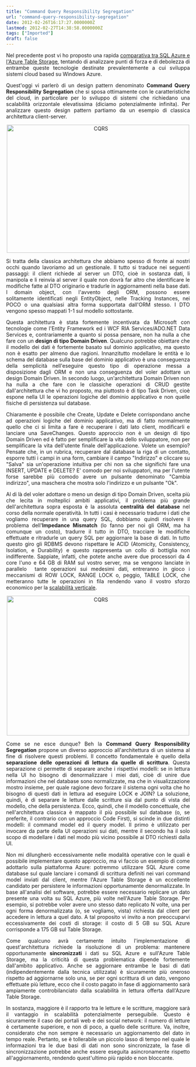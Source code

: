 ```yaml
---
title: "Command Query Responsibility Segregation"
url: "command-query-responsibility-segregation"
date: 2012-02-26T16:17:27.0000000Z
lastmod: 2012-02-27T14:38:58.0000000Z
tags: ["Imported"]
draft: false
---
```

<p style="text-align: justify;">Nel precedente post vi ho proposto una rapida <a href="http://www.vifani.com/sql-azure-vs-azure-table-storage" title="SQL Azure vs Azure Table Storage" target="_blank">comparativa tra SQL Azure e l'Azure Table Storage</a>, tentando di analizzare punti di forza e di debolezza di entrambe queste tecnologie destinate prevalentemente a cui sviluppa sistemi cloud based su Windows Azure.</p>
<p style="text-align: justify;">Quest'oggi vi parlerò di un design pattern denominato <strong>Command Query Responsibility Segregation</strong> che si sposa ottimamente con le caratteristiche del cloud, in particolare per lo sviluppo di sistemi che richiedano una scalabilità orizzontale elevatissima (diciamo potenzialmente infinita). Per analizzare questo design pattern partiamo da un esempio di classica architettura client-server.</p>
<p style="text-align: center;"><img src="/Media/Default/BlogPost/Blog/cqrs1.png" alt="CQRS" align="middle" width="500" height="350" /></p>
<p style="text-align: justify;">Si tratta della classica architettura che abbiamo spesso di fronte ai nostri occhi quando lavoriamo ad un gestionale. Il tutto si traduce nei seguenti passaggi: il client richiede al server un DTO, cioè in sostanza dati, li manipola e li reinvia al server il quale non dovrà far altro che identificare le modifiche fatte al DTO originario e tradurle in aggiornamenti nella base dati. I domain object, con l'avvento degli ORM, possono essere solitamente identificati negli EntityObject, nelle Tracking Instances, nei POCO o una qualsiasi altra forma supportata dall'ORM stesso. I DTO vengono spesso mappati 1-1 sul modello sottostante.</p>
<p style="text-align: justify;">Questa architettura è stata fortemente incentivata da Microsoft con tecnologie come l'Entity Framework ed i WCF RIA Services/ADO.NET Data Services e, contrariamente a quanto si possa pensare, non ha nulla a che fare con un <strong>design di tipo Domain Driven</strong>. Qualcuno potrebbe obiettare che il modello dei dati è fortemente basato sul dominio applicativo, ma questo non è esatto per almeno due ragioni. Innanzitutto modellare le entità e lo schema del database sulla base del dominio applicativo è una conseguenza della semplicità nell'eseguire questo tipo di operazione messa a disposizione dagli ORM e non una conseguenza del voler adottare un design Domain Driven. In secondo luogo, un'architettura Domain Driven non ha nulla a che fare con le classiche operazioni di CRUD gestite dall'architettura che vi ho proposto, ma piuttosto è di tipo Task Driven, cioè espone nella UI le operazioni logiche del dominio applicativo e non quelle fisiche di persistenza sul database.</p>
<p style="text-align: justify;">Chiaramente è possibile che Create, Update e Delete corrispondano anche ad operazioni logiche del dominio applicativo, ma di fatto normalmente quello che ci si limita a fare è recuperare i dati lato client, modificarli e lanciare una SaveChanges. Questo approccio non è un design di tipo Domain Driven ed è fatto per semplificare la vita dello sviluppatore, non per semplificare la vita dell'utente finale dell'applicazione. Volete un esempio? Pensate che, in un rubrica, recuperare dal database la riga di un contatto, esporre tutti i campi in una form, cambiare il campo "Indirizzo" e cliccare su "Salva" sia un'operazione intuitiva per chi non sa che significhi fare una INSERT, UPDATE e DELETE? E' comodo per noi sviluppatori, ma per l'utente forse sarebbe più comodo avere un pulsante denominato "Cambia indirizzo", una maschera che mostra solo l'indirizzo e un pulsante "Ok".</p>
<p style="text-align: justify;">Al di là del voler adottare o meno un design di tipo Domain Driven, scelta più che lecita in molteplici ambiti applicativi, il problema più grande dell'architettura sopra esposta è la assoluta <strong>centralità del database</strong> nel corso della normale operatività. In tutti i casi è necessario tradurre i dati che vogliamo recuperare in una query SQL, dobbiamo quindi risolvere il problema dell'<strong>Impedance Mismatch</strong> (lo fanno per noi gli ORM, ma ha comunque un costo), tradurre il tutto in DTO, tracciare le modifiche effettuate e ritradurle un query SQL per aggiornare la base di dati. In tutto questo giro gli RDBMS devono rispettare le ACID (Atomicity, Consistency, Isolation, e Durability) e questo rappresenta un collo di bottiglia non indifferente. Sappiate, infatti, che potete anche avere due processori da 4 core l'uno e 64 GB di RAM sul vostro server, ma se vengono lanciate in parallelo  tante operazioni sui medesimi dati, entreranno in gioco i meccanismi di ROW LOCK, RANGE LOCK o, peggio, TABLE LOCK, che metteranno tutte le operazioni in fila rendendo vano il vostro sforzo economico per la <a href="http://www.vifani.com/sql-azure-vs-azure-table-storage" title="Scalabilità verticale" target="_blank">scalabilità verticale</a>.</p>
<p style="text-align: center;"><img src="/Media/Default/BlogPost/Blog/cqrs2.png" alt="CQRS" align="middle" width="500" height="382" /></p>
<p style="text-align: justify;">Come se ne esce dunque? Beh la <strong>Command Query Responsibility Segregation</strong> propone un diverso approccio all'architettura di un sistema al fine di risolvere questi problemi. Il concetto fondamentale è quello della <strong>separazione delle operazioni di lettura da quelle di scrittura</strong>. Questa separazione ci permette di separare anche i rispettivi modelli: se in lettura nella UI ho bisogno di denormalizzare i miei dati, cioè di unire due informazioni che nel database sono normalizzate, ma che in visualizzazione mostro insieme, per quale ragione devo forzare il sistema ogni volta che ho bisogno di questi dati in lettura ad eseguire LOCK e JOIN? La soluzione, quindi, è di separare le letture dalle scritture sia dal punto di vista del modello, che della persistenza. Ecco, quindi, che il modello concettuale, che nell'architettura classica è mappato il più possibile sul database (o, se preferite, il contrario con un approccio Code First), si scinde in due distinti modelli: il command model ed il query model. Il primo è utilizzato per invocare da parte della UI operazioni sui dati, mentre il secondo ha il solo scopo di modellare i dati nel modo più vicino possibile ai DTO richiesti dalla UI.</p>
<p style="text-align: justify;">Non mi dilungherò eccessivamente nelle modalità operative con le quali è possibile implementare questo approccio, ma vi faccio un esempio di come adottarlo sulla piattaforma Azure: potremmo utilizzare SQL Azure come database sul quale lanciare i comandi di scrittura definiti nei vari command model inviati dal client, mentre l'Azure Table Storage è un eccellente candidato per persistere le informazioni opportunamente denormalizzate. In base all'analisi del software, potrebbe essere necessario replicare un dato presente una volta su SQL Azure, più volte nell'Azure Table Storage. Per esempio, si potrebbe voler avere uno stesso dato replicato N volte, una per ogni forma denormalizzata (o, se vogliamo, vista) richiesta dal client per accedere in lettura a quel dato. A tal proposito vi invito a non preoccuparvi eccessivamente dei costi di storage: il costo di 5 GB su SQL Azure corrisponde a 175 GB sul Table Storage.</p>
<p style="text-align: justify;">Come qualcuno avrà certamente intuito l'implementazione di quest'architettura richiede la risoluzione di un problema: mantenere opportunamente <strong>sincronizzati</strong> i dati su SQL Azure e sull'Azure Table Storage, ma la criticità di questa problematica dipende fortemente dall'ambito applicativo. Anche se aggiornare entrambe le basi di dati (indipendentemente dalla tecnica utilizzata) è sicuramente più oneroso rispetto ad aggiornarne solo una, se per ogni scrittura di un dato, vengono effettuate più letture, ecco che il costo pagato in fase di aggiornamento sarà ampiamente controbilanciato dalla scalabilità in lettura offerta dall'Azure Table Storage.</p>
<p style="text-align: justify;">In sostanza, maggiore è il rapporto tra le letture e le scritture, maggiore sarà il vantaggio in scalabilità potenzialmente perseguibile. Questo è sicuramente il caso dei portali web e dei social network: il numero di letture è certamente superiore, e non di poco, a quello delle scritture. Va, inoltre, considerato che non sempre è necessario un aggiornamento del dato in tempo reale. Pertanto, se è tollerabile un piccolo lasso di tempo nel quale le informazioni tra le due basi di dati non sono sincronizzate, la fase di sincronizzazione potrebbe anche essere eseguita asincronamente rispetto all'aggiornamento, rendendo quest'ultimo più rapido e non bloccante.</p>
